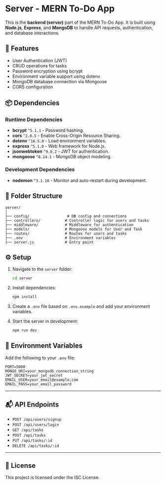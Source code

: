 # Server - MERN To-Do App

This is the **backend (server)** part of the MERN To-Do App. It is built using **Node.js**, **Express**, and **MongoDB** to handle API requests, authentication, and database interactions.

## 🚀 Features

- User Authentication (JWT)
- CRUD operations for tasks
- Password encryption using bcrypt
- Environment variable support using dotenv
- MongoDB database connection via Mongoose
- CORS configuration

## 📦 Dependencies

### Runtime Dependencies

- **bcrypt** `^5.1.1` - Password hashing.
- **cors** `^2.8.5` - Enable Cross-Origin Resource Sharing.
- **dotenv** `^16.5.0` - Load environment variables.
- **express** `^5.1.0` - Web framework for Node.js.
- **jsonwebtoken** `^9.0.2` - JWT for authentication.
- **mongoose** `^8.14.1` - MongoDB object modeling.

### Development Dependencies

- **nodemon** `^3.1.10` - Monitor and auto-restart during development.

## 📁 Folder Structure

```
server/
│
├── config/                 # DB config and connections
├── controllers/           # Controller logic for users and tasks
├── middleware/            # Middleware for authentication
├── models/                # Mongoose models for User and Task
├── routes/                # Routes for users and tasks
├── .env                   # Environment variables
├── server.js              # Entry point
```

## ⚙️ Setup

1. Navigate to the `server` folder:
   ```bash
   cd server
   ```

2. Install dependencies:
   ```bash
   npm install
   ```

3. Create a `.env` file based on `.env.example` and add your environment variables.

4. Start the server in development:
   ```bash
   npm run dev
   ```

## 🔐 Environment Variables

Add the following to your `.env` file:

```
PORT=5000
MONGO_URI=your_mongodb_connection_string
JWT_SECRET=your_jwt_secret
EMAIL_USER=your_email@example.com
EMAIL_PASS=your_email_password
```

---

## 📬 API Endpoints

- `POST /api/users/signup`
- `POST /api/users/login`
- `GET /api/tasks`
- `POST /api/tasks`
- `PUT /api/tasks/:id`
- `DELETE /api/tasks/:id`

---

## 📝 License

This project is licensed under the ISC License.
